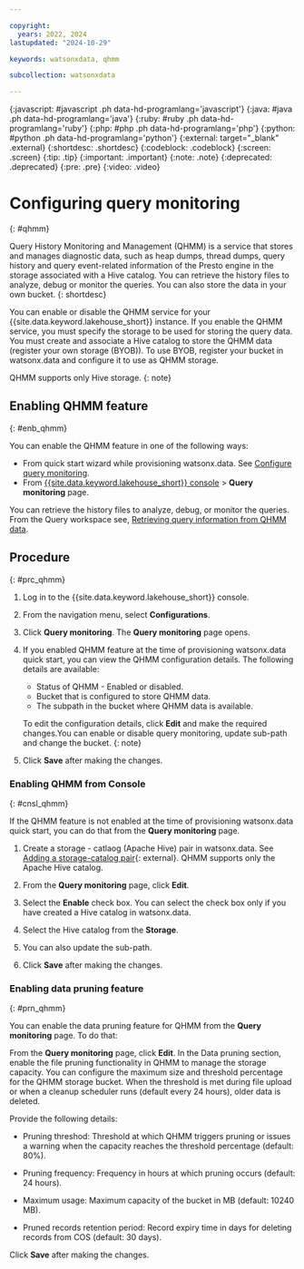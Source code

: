 ```yaml
---

copyright:
  years: 2022, 2024
lastupdated: "2024-10-29"

keywords: watsonxdata, qhmm

subcollection: watsonxdata

---
```


{:javascript: #javascript .ph data-hd-programlang='javascript'}
{:java: #java .ph data-hd-programlang='java'}
{:ruby: #ruby .ph data-hd-programlang='ruby'}
{:php: #php .ph data-hd-programlang='php'}
{:python: #python .ph data-hd-programlang='python'}
{:external: target="_blank" .external}
{:shortdesc: .shortdesc}
{:codeblock: .codeblock}
{:screen: .screen}
{:tip: .tip}
{:important: .important}
{:note: .note}
{:deprecated: .deprecated}
{:pre: .pre}
{:video: .video}

# Configuring query monitoring
{: #qhmm}

Query History Monitoring and Management (QHMM) is a service that stores and manages diagnostic data, such as  heap dumps, thread dumps, query history and query event-related information of the Presto engine in the storage associated with a Hive catalog. You can retrieve the history files to analyze, debug or monitor the queries. You can also store the data in your own bucket.
{: shortdesc}

You can enable or disable the QHMM service for your {{site.data.keyword.lakehouse_short}} instance. If you enable the QHMM service, you must specify the storage to be used for storing the query data.
You must create and associate a Hive catalog to store the QHMM data (register your own storage (BYOB)). To use BYOB, register your bucket in watsonx.data and configure it to use as QHMM storage.

QHMM supports only Hive storage.
{: note}

## Enabling QHMM feature
{: #enb_qhmm}

You can enable the QHMM feature in one of the following ways:

* From quick start wizard while provisioning watsonx.data. See [Configure query monitoring](https://cloud.ibm.com/docs/watsonxdata?topic=watsonxdata-quick_start#qs_montr).
* From [{{site.data.keyword.lakehouse_short}} console](#cnsl_qhmm) > **Query monitoring** page.

You can retrieve the history files to analyze, debug, or monitor the queries. From the Query workspace see, [Retrieving query information from QHMM data]({{site.data.keyword.ref-ret_qhmm-link}}).


## Procedure
{: #prc_qhmm}


1. Log in to the {{site.data.keyword.lakehouse_short}} console.
2. From the navigation menu, select **Configurations**.
3. Click **Query monitoring**. The **Query monitoring** page opens.
4. If you enabled QHMM feature at the time of provisioning watsonx.data quick start, you can view the QHMM configuration details. The following details are available:
    * Status of QHMM - Enabled or disabled.
    * Bucket that is configured to store QHMM data.
    * The subpath in the bucket where QHMM data is available.

   To edit the configuration details, click **Edit** and make the required changes.You can enable or disable query monitoring, update sub-path and change the bucket.
   {: note}

5. Click **Save** after making the changes.

### Enabling QHMM from Console
{: #cnsl_qhmm}

If the QHMM feature is not enabled at the time of provisioning watsonx.data quick start, you can do that from the **Query monitoring** page.

1. Create a storage - catlaog (Apache Hive) pair in watsonx.data. See [Adding a storage-catalog pair]({{site.data.keyword.ref-reg_bucket-link}}){: external}. QHMM supports only the Apache Hive catalog.

2. From the **Query monitoring** page, click **Edit**.

3. Select the **Enable** check box. You can select the check box only if you have created a Hive catalog in watsonx.data.

4. Select the Hive catalog from the **Storage**.

5. You can also update the sub-path.

6. Click **Save** after making the changes.


### Enabling data pruning feature
{: #prn_qhmm}

You can enable the data pruning feature for QHMM from the **Query monitoring** page. To do that:

From the **Query monitoring** page, click **Edit**. In the Data pruning section, enable the file pruning functionality in QHMM to manage the storage capacity. You can configure the maximum size and threshold percentage for the QHMM storage bucket. When the threshold is met during file upload or when a cleanup scheduler runs (default every 24 hours), older data is deleted.

Provide the following details:

   * Pruning threshod: Threshold at which QHMM triggers pruning or issues a warning when the capacity reaches the threshold percentage (default: 80%).

   * Pruning frequency: Frequency in hours at which pruning occurs (default: 24 hours).

   * Maximum usage: Maximum capacity of the bucket in MB (default: 10240 MB).

   * Pruned records retention period: Record expiry time in days for deleting records from COS (default: 30 days).


Click **Save** after making the changes.
